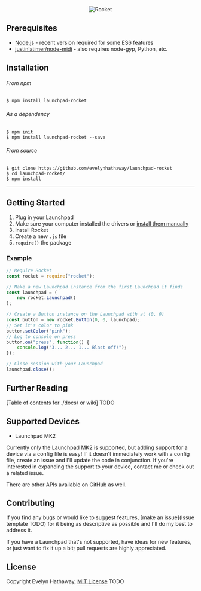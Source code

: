 <div align="center"><img alt="Rocket" src="./img/github-cover.png"></div>

## Prerequisites
- [Node.js](https://nodejs.org/en/download/) - recent version required for some ES6 features
- [justinlatimer/node-midi](https://github.com/justinlatimer/node-midi) - also requires node-gyp, Python, etc.

## Installation

###### From npm
```
$ npm install launchpad-rocket
```

###### As a dependency
```
$ npm init
$ npm install launchpad-rocket --save
```

###### From source
```
$ git clone https://github.com/evelynhathaway/launchpad-rocket
$ cd launchpad-rocket/
$ npm install
```

---

## Getting Started
1. Plug in your Launchpad
2. Make sure your computer installed the drivers or [install them manually](https://us.novationmusic.com/launch/launchpad/support-downloads)
3. Install Rocket
4. Create a new `.js` file
5. `require()` the package

### Example
```js
// Require Rocket
const rocket = require("rocket");

// Make a new Launchpad instance from the first Launchpad it finds
const launchpad = (
	new rocket.Launchpad()
);

// Create a Button instance on the Launchpad with at (0, 0)
const button = new rocket.Button(0, 0, launchpad);
// Set it's color to pink
button.setColor("pink");
// Log to console on press
button.on("press", function() {
	console.log("3... 2... 1... Blast off!");
});

// Close session with your Launchpad
launchpad.close();
```

## Further Reading
[Table of contents for ./docs/ or wiki] TODO

## Supported Devices
- Launchpad MK2

Currently only the Launchpad MK2 is supported, but adding support for a device via a config file is easy! If it doesn't immediately work with a config file, create an issue and I'll update the code in conjunction. If you're interested in expanding the support to your device, contact me or check out a related issue.

There are other APIs available on GitHub as well.

## Contributing
If you find any bugs or would like to suggest features, [make an issue](Issue template TODO) for it being as descriptive as possible and I'll do my best to address it.

If you have a Launchpad that's not supported, have ideas for new features, or just want to fix it up a bit; pull requests are highly appreciated.

## License
Copyright Evelyn Hathaway, [MIT License](https://github.com/evelynhathaway/launchpad-rocket) TODO
